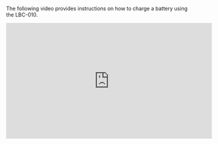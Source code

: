 The following video provides instructions on how to charge a battery using the LBC-010.

<iframe width="560" height="315" src="https://www.youtube.com/embed/V1l9lB1ny_4?start=58" frameborder="0" allow="accelerometer; 
autoplay; encrypted-media; gyroscope; picture-in-picture" allowfullscreen></iframe>
